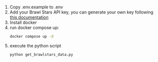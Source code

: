 1. Copy .env.example to .env
2. Add your Brawl Stars API key, you can generate your own key following [this documentation](https://developer.brawlstars.com/#/)
3. Install docker 
4. run docker compose up:
    ```bash
    docker compose up -d
    ```
5. execute the python script
    ```bash
    python get_brawlstars_data.py
    ```